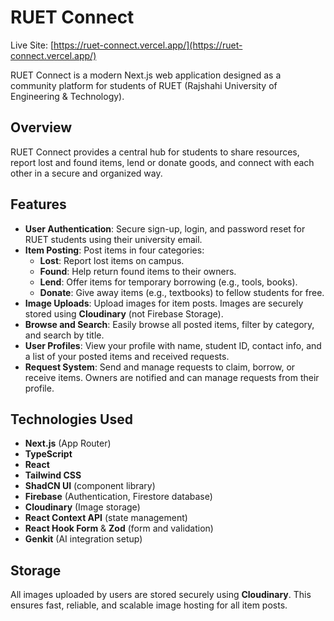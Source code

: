 # RUET Connect

Live Site: [https://ruet-connect.vercel.app/](https://ruet-connect.vercel.app/)

RUET Connect is a modern Next.js web application designed as a community platform for students of RUET (Rajshahi University of Engineering & Technology).

## Overview

RUET Connect provides a central hub for students to share resources, report lost and found items, lend or donate goods, and connect with each other in a secure and organized way.

## Features

- **User Authentication**: Secure sign-up, login, and password reset for RUET students using their university email.
- **Item Posting**: Post items in four categories:
  - **Lost**: Report lost items on campus.
  - **Found**: Help return found items to their owners.
  - **Lend**: Offer items for temporary borrowing (e.g., tools, books).
  - **Donate**: Give away items (e.g., textbooks) to fellow students for free.
- **Image Uploads**: Upload images for item posts. Images are securely stored using **Cloudinary** (not Firebase Storage).
- **Browse and Search**: Easily browse all posted items, filter by category, and search by title.
- **User Profiles**: View your profile with name, student ID, contact info, and a list of your posted items and received requests.
- **Request System**: Send and manage requests to claim, borrow, or receive items. Owners are notified and can manage requests from their profile.

## Technologies Used

- **Next.js** (App Router)
- **TypeScript**
- **React**
- **Tailwind CSS**
- **ShadCN UI** (component library)
- **Firebase** (Authentication, Firestore database)
- **Cloudinary** (Image storage)
- **React Context API** (state management)
- **React Hook Form** & **Zod** (form and validation)
- **Genkit** (AI integration setup)

## Storage

All images uploaded by users are stored securely using **Cloudinary**. This ensures fast, reliable, and scalable image hosting for all item posts.
